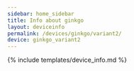 ```yaml
---
sidebar: home_sidebar
title: Info about ginkgo
layout: deviceinfo
permalink: /devices/ginkgo/variant2/
device: ginkgo_variant2
---
```

{% include templates/device_info.md %}
